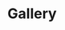 ---
description: Voici ma gallerie de tableaux...
menus: "main"
title: Gallery
weight: 2
params:
  featured: true
  private: true
resources:
  - src: tableau-abstrait-gris-orange-bleu-vertical-11.jpg
    params:
      cover: true
---